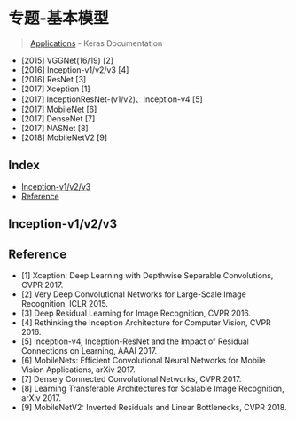 专题-基本模型
===
> [Applications](https://keras.io/applications/) - Keras Documentation 

- [2015] VGGNet(16/19) [2]
- [2016] Inception-v1/v2/v3 [4]
- [2016] ResNet [3]
- [2017] Xception [1]
- [2017] InceptionResNet-(v1/v2)、Inception-v4 [5]
- [2017] MobileNet [6]
- [2017] DenseNet [7]
- [2017] NASNet [8]
- [2018] MobileNetV2 [9]

Index
---
<!-- TOC -->

- [Inception-v1/v2/v3](#inception-v1v2v3)
- [Reference](#reference)

<!-- /TOC -->


## Inception-v1/v2/v3


## Reference
- [1] Xception: Deep Learning with Depthwise Separable Convolutions, CVPR 2017.
- [2] Very Deep Convolutional Networks for Large-Scale Image Recognition, ICLR 2015.
- [3] Deep Residual Learning for Image Recognition, CVPR 2016.
- [4] Rethinking the Inception Architecture for Computer Vision, CVPR 2016.
- [5] Inception-v4, Inception-ResNet and the Impact of Residual Connections on Learning, AAAI 2017.
- [6] MobileNets: Efficient Convolutional Neural Networks for Mobile Vision Applications, arXiv 2017.
- [7] Densely Connected Convolutional Networks, CVPR 2017.
- [8] Learning Transferable Architectures for Scalable Image Recognition, arXiv 2017.
- [9] MobileNetV2: Inverted Residuals and Linear Bottlenecks, CVPR 2018.